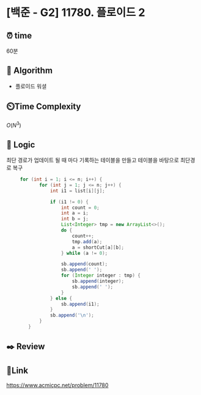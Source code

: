 # [백준 - G2] 11780. 플로이드 2

## ⏰ **time**

60분

## :pushpin: **Algorithm**

- 플로이드 워셜

## ⏲️**Time Complexity**

$O(N^3)$

## :round_pushpin: **Logic**

최단 경로가 업데이트 될 때 마다 기록하는 테이블을 만들고 테이블을 바탕으로 최단경로 복구

```java
	 for (int i = 1; i <= n; i++) {
            for (int j = 1; j <= n; j++) {
                int i1 = list[i][j];

                if (i1 != 0) {
                    int count = 0;
                    int a = i;
                    int b = j;
                    List<Integer> tmp = new ArrayList<>();
                    do {
                        count++;
                        tmp.add(a);
                        a = shortCut[a][b];
                    } while (a != 0);

                    sb.append(count);
                    sb.append(' ');
                    for (Integer integer : tmp) {
                        sb.append(integer);
                        sb.append(' ');
                    }
                } else {
                    sb.append(i1);
                }
                sb.append('\n');
            }
        }
```

## :black_nib: **Review**



## 📡**Link**

https://www.acmicpc.net/problem/11780
